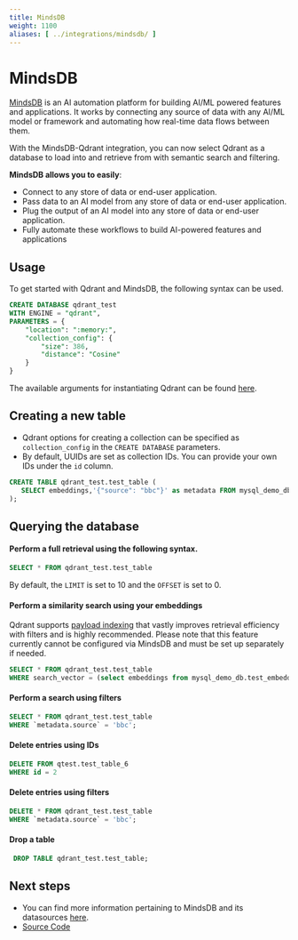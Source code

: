 ```yaml
---
title: MindsDB
weight: 1100
aliases: [ ../integrations/mindsdb/ ]
---
```


# MindsDB

[MindsDB](https://mindsdb.com) is an AI automation platform for building AI/ML powered features and applications. It works by connecting any source of data with any AI/ML model or framework and automating how real-time data flows between them.

With the MindsDB-Qdrant integration, you can now select Qdrant as a database to load into and retrieve from with semantic search and filtering.

**MindsDB allows you to easily**:

- Connect to any store of data or end-user application.
- Pass data to an AI model from any store of data or end-user application.
- Plug the output of an AI model into any store of data or end-user application.
- Fully automate these workflows to build AI-powered features and applications

## Usage

To get started with Qdrant and MindsDB, the following syntax can be used.

```sql
CREATE DATABASE qdrant_test
WITH ENGINE = "qdrant",
PARAMETERS = {
    "location": ":memory:",
    "collection_config": {
        "size": 386,
        "distance": "Cosine"
    }
}
```

The available arguments for instantiating Qdrant can be found [here](https://github.com/mindsdb/mindsdb/blob/23a509cb26bacae9cc22475497b8644e3f3e23c3/mindsdb/integrations/handlers/qdrant_handler/qdrant_handler.py#L408-L468).

## Creating a new table

- Qdrant options for creating a collection can be specified as `collection_config` in the `CREATE DATABASE` parameters.
- By default, UUIDs are set as collection IDs. You can provide your own IDs under the `id` column.

```sql
CREATE TABLE qdrant_test.test_table (
   SELECT embeddings,'{"source": "bbc"}' as metadata FROM mysql_demo_db.test_embeddings
);
```

## Querying the database

#### Perform a full retrieval using the following syntax.

```sql
SELECT * FROM qdrant_test.test_table
```

By default, the `LIMIT` is set to 10 and the `OFFSET` is set to 0.

#### Perform a similarity search using your embeddings

<aside role="status">Qdrant supports <a href="/documentation/concepts/indexing/#payload-index">payload indexing</a> that vastly improves retrieval efficiency with filters and is highly recommended. Please note that this feature currently cannot be configured via MindsDB and must be set up separately if needed.</aside>

```sql
SELECT * FROM qdrant_test.test_table
WHERE search_vector = (select embeddings from mysql_demo_db.test_embeddings limit 1)
```

#### Perform a search using filters

```sql
SELECT * FROM qdrant_test.test_table
WHERE `metadata.source` = 'bbc';
```

#### Delete entries using IDs

```sql
DELETE FROM qtest.test_table_6
WHERE id = 2
```

#### Delete entries using filters

```sql
DELETE * FROM qdrant_test.test_table
WHERE `metadata.source` = 'bbc';
```

#### Drop a table

```sql
 DROP TABLE qdrant_test.test_table;
```

## Next steps

- You can find more information pertaining to MindsDB and its datasources [here](https://docs.mindsdb.com/).
- [Source Code](https://github.com/mindsdb/mindsdb/tree/main/mindsdb/integrations/handlers/qdrant_handler)

